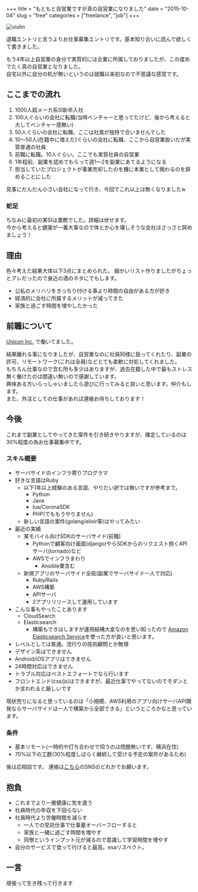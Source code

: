 +++
title = "もともと自営業ですが真の自営業になりました"
date = "2015-10-04"
slug = "free"
categories = ["freelance", "job"]
+++

![violin](/images/toua.png)


退職エントリと言うよりお仕事募集エントリです。基本知り合いに読んで欲しくて書きました。

もう4年以上自営業の身分で実質的には企業に所属しておりましたが、この度めでたく真の自営業となりました。<br />
自宅以外に自分の机が無いというのは就職以来初なので不思議な感覚です。


## ここまでの流れ

1. 1000人超メーカ系SI新卒入社
1. 100人ぐらいの会社に転職(当時ベンチャーと思ってたけど、後から考えると大してベンチャー感無い)
1. 50人ぐらいの会社に転職、ここは社風が独特で合いませんでした
1. 10〜50人(在籍中に増えた)ぐらいの会社に転職、ここから自営業扱いだが実質普通の社員
1. 前職に転職。10人ぐらい。ここでも実質社員の自営業
1. 1年程前、副業を認めてもらって週1〜2を副業にあてるようになる
1. 担当していたプロジェクトが事業売却したのを機に本業として関わるのを辞めることにした

見事にだんだん小さい会社になって行き、今回でこれ以上は無くなりましたw

### 蛇足
ちなみに最初の某SIは激務でした。詳細は伏せます。<br />
今から考えると健康が一番大事なので体とか心を壊しそうな会社はさっさと辞めましょう！

## 理由

色々考えた結果大体以下3点にまとめられた。
細かいリスト作りましたがちょっとアレだったので身近の酒のネタにでもします。

- 公私のメリハリをきっちり付ける事より時間の自由がある方が好き
- 経済的に会社に所属するメリットが減ってきた
- 家族と過ごす時間を増やしたかった

## 前職について
[Unicon Inc.](http://www.unicon-ltd.com/) で働いてました。

結果離れる事になりましたが、自営業なのに社員同様に扱ってくれたり、副業の許可、リモートワーク(これは全員)などとても柔軟に対処してくれました。<br />
もちろん仕事なので含む所も多少はありますが、過去在籍した中で最もストレス無く働けたのは間違い無いので感謝しています。<br />
興味ある方いらっしゃいましたら遊びに行ってみると良いと思います。仲介もします。<br />
また、外注としての仕事があれば連絡お待ちしております！

## 今後

これまで副業としてやってきた案件を引き続きやりますが、確定しているのは30%程度の為お仕事募集中です。

### スキル概要

- サーバサイドのインフラ寄りプログラマ
- 好きな言語はRuby
    - 以下1年以上経験のある言語、やりたい訳では無いですが参考まで。
        - Python
        - Java
        - lua/CoronaSDK
        - PHP(でももうやりません)
    - 新しい言語の案件(golang/elixir等)はやってみたい
- 最近の実績
    - 某モバイル向けSDKのサーバサイド(前職)
        - Pythonで顧客向け画面(django)やらSDKからのリクエスト捌くAPIサーバ(tornado)など
        - AWSでインフラまわり
            - Ansible業含む
    - 新規アプリのサーバサイド全般(副業でサーバサイド一人で対応)
        - Ruby/Rails
        - AWS構築
        - APIサーバ
        - 2アプリリリースして運用しています
- こんな事もやったことあります
    - CloudSearch
    - Elasticsearch
        - 構築もできはしますが運用結構大変なのを思い知ったので [Amazon Elasticsearch Service](http://aws.typepad.com/aws_japan/2015/10/amazon-elasticsearch-service.html)を使った方が良いと思います。
- レベルとしては普通。流行りの技術顧問とか無理
- デザイン系はできません
- Android/iOSアプリはできません
- 24時間対応はできません
- トラブル対応はベストエフォートでなら行います
- フロントエンド(css/js)はできますが、最近仕事でやってないのでモダンとか言われると厳しいです

現状売りになると思っているのは「小規模、AWS利用のアプリ向けサーバAPI開発ならサーバサイドは一人で構築から全部できる」というところかなと思っています。

### 条件

- 基本リモート(一時的や打ち合わせで伺うのは問題無いです、横浜在住)
- 70%以下の工数(30%程度しばらく継続して受ける予定の案件があるため)

後は応相談です。
連絡は[こちら](http://u1tnk.github.io/about/)のSNSのどれかでお願います。

## 抱負

- これまでより一層健康に気を遣う
- 社員時代の年収を下回らない
- 社員時代より労働時間を減らす
    - 一人での受託仕事で仕事量オーバーフローすると
    - 家族と一緒に過ごす時間を増やす
    - 同僚というインプット元が減るので意識して学習時間を増やす
- 自分のサービスで食って行けると最高。esaリスペクト。

## 一言
頑張って生き残って行きます
